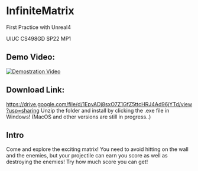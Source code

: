# InfiniteMatrix
First Practice with Unreal4

UIUC CS498GD SP22 MP1

## Demo Video: 

[![Demostration Video](https://i.ytimg.com/vi/daALYKkSKM0/hqdefault.jpg?sqp=-oaymwEbCKgBEF5IVfKriqkDDggBFQAAiEIYAXABwAEG\u0026rs=AOn4CLAO_aDeOMDXtq0Y8DGUhDqkpuc3hA)](https://youtu.be/daALYKkSKM0D)

## Download Link: 
https://drive.google.com/file/d/1EpvADj8sxO7Z1GfZ5ttcHRJ4Ad96jYTd/view?usp=sharing
Unzip the folder and install by clicking the .exe file in Windows! (MacOS and other versions are still in progress..)

## Intro
Come and explore the exciting matrix! You need to avoid hitting on the wall and the enemies, but your projectile can earn you score as well as destroying the enemies! Try how much score you can get!
